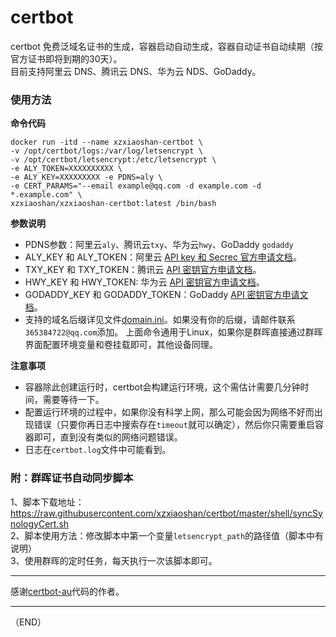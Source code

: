 # certbot  
certbot 免费泛域名证书的生成，容器启动自动生成，容器自动证书自动续期（按官方证书即将到期的30天）。   
目前支持阿里云 DNS、腾讯云 DNS、华为云 NDS、GoDaddy。  

### 使用方法 
**命令代码**  
```
docker run -itd --name xzxiaoshan-certbot \
-v /opt/certbot/logs:/var/log/letsencrypt \
-v /opt/certbot/letsencrypt:/etc/letsencrypt \
-e ALY_TOKEN=XXXXXXXXXX \
-e ALY_KEY=XXXXXXXXX -e PDNS=aly \
-e CERT_PARAMS="--email example@qq.com -d example.com -d *.example.com" \
xzxiaoshan/xzxiaoshan-certbot:latest /bin/bash
```
**参数说明**  
* PDNS参数：阿里云`aly`、腾讯云`txy`、华为云`hwy`、GoDaddy `godaddy` 
* ALY_KEY 和 ALY_TOKEN：阿里云 [API key 和 Secrec 官方申请文档](https://help.aliyun.com/knowledge_detail/38738.html)。
* TXY_KEY 和 TXY_TOKEN：腾讯云 [API 密钥官方申请文档](https://console.cloud.tencent.com/cam/capi)。
* HWY_KEY 和 HWY_TOKEN: 华为云 [API 密钥官方申请文档](https://support.huaweicloud.com/devg-apisign/api-sign-provide.html)。
* GODADDY_KEY 和 GODADDY_TOKEN：GoDaddy [API 密钥官方申请文档](https://developer.godaddy.com/getstarted)。
* 支持的域名后缀详见文件[domain.ini](https://raw.githubusercontent.com/xzxiaoshan/certbot/master/certbot-au/domain.ini)。如果没有你的后缀，请邮件联系`365384722@qq.com`添加。
上面命令通用于Linux，如果你是群晖直接通过群晖界面配置环境变量和卷挂载即可，其他设备同理。  

**注意事项**  
* 容器除此创建运行时，certbot会构建运行环境，这个需估计需要几分钟时间，需要等待一下。  
* 配置运行环境的过程中，如果你没有科学上网，那么可能会因为网络不好而出现错误（只要你再日志中搜索存在`timeout`就可以确定），然后你只需要重启容器即可，直到没有类似的网络问题错误。  
* 日志在`certbot.log`文件中可能看到。  

### 附：群晖证书自动同步脚本  
1、脚本下载地址：https://raw.githubusercontent.com/xzxiaoshan/certbot/master/shell/syncSynologyCert.sh  
2、脚本使用方法：修改脚本中第一个变量`letsencrypt_path`的路径值（脚本中有说明）  
3、使用群晖的定时任务，每天执行一次该脚本即可。  

---

感谢[certbot-au](https://github.com/ywdblog/certbot-letencrypt-wildcardcertificates-alydns-au)代码的作者。  

---

（END）

